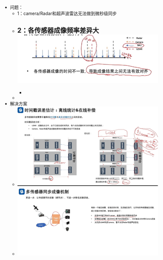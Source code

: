 - 问题：
	- 1：camera/Radar和超声波雷达无法做到微秒级同步
	- 2：各传感器成像频率差异大
	  ![image.png](../assets/image_1646192213156_0.png)
		-
		-
	-
- 解决方案
	- ![image.png](../assets/image_1646192716714_0.png)
	- ![image.png](../assets/image_1646192732178_0.png)